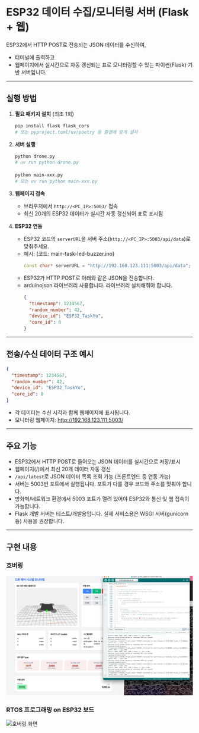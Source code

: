 # ESP32 데이터 수집/모니터링 서버 (Flask + 웹)

ESP32에서 HTTP POST로 전송되는 JSON 데이터를 수신하여,

- 터미널에 출력하고
- 웹페이지에서 실시간으로 자동 갱신되는 표로 모니터링할 수 있는
  파이썬(Flask) 기반 서버입니다.

---

## 실행 방법

1. **필요 패키지 설치** (최초 1회)

   ```bash
   pip install flask flask_cors
   # 또는 pyproject.toml/uv/poetry 등 환경에 맞게 설치
   ```

2. **서버 실행**

   ```bash
   python drone.py
   # uv run python drone.py

   python main-xxx.py
   # 또는 uv run python main-xxx.py
   ```

3. **웹페이지 접속**

   - 브라우저에서 `http://<PC_IP>:5003/` 접속
   - 최신 20개의 ESP32 데이터가 실시간 자동 갱신되어 표로 표시됨

4. **ESP32 연동**
   - ESP32 코드의 `serverURL`을 서버 주소(`http://<PC_IP>:5003/api/data`)로 맞춰주세요.
   - 예시: (코드: main-task-led-buzzer.ino)
     ```cpp
     const char* serverURL = "http://192.168.123.111:5003/api/data";
     ```
   - ESP32가 HTTP POST로 아래와 같은 JSON을 전송합니다.
   - arduinojson 라이브러리 사용합니다. 라이브러리 설치해줘야 합니다.
     ```json
     {
       "timestamp": 1234567,
       "random_number": 42,
       "device_id": "ESP32_TaskYo",
       "core_id": 0
     }
     ```

---

## 전송/수신 데이터 구조 예시

```json
{
  "timestamp": 1234567,
  "random_number": 42,
  "device_id": "ESP32_TaskYo",
  "core_id": 0
}
```

- 각 데이터는 수신 시각과 함께 웹페이지에 표시됩니다.
- 모니터링 웹페이지: http://192.168.123.111:5003/

---

## 주요 기능

- ESP32에서 HTTP POST로 들어오는 JSON 데이터를 실시간으로 저장/표시
- 웹페이지(/)에서 최신 20개 데이터 자동 갱신
- `/api/latest`로 JSON 데이터 목록 조회 가능 (프론트엔드 등 연동 가능)
- 서버는 5003번 포트에서 실행됩니다. 포트가 다를 경우 코드와 주소를 맞춰야 합니다.
- 방화벽/네트워크 환경에서 5003 포트가 열려 있어야 ESP32와 통신 및 웹 접속이 가능합니다.
- Flask 개발 서버는 테스트/개발용입니다. 실제 서비스용은 WSGI 서버(gunicorn 등) 사용을 권장합니다.

---

## 구현 내용

### 호버링

![대기 중 화면](demo.png)

### RTOS 프로그래밍 on ESP32 보드

![호버링 화면](demo_drone.png)
